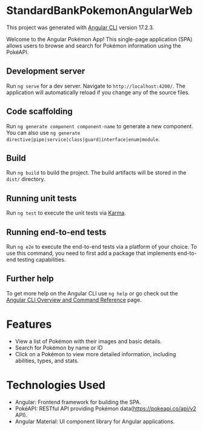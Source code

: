 # StandardBankPokemonAngularWeb

This project was generated with [Angular CLI](https://github.com/angular/angular-cli) version 17.2.3.

Welcome to the Angular Pokémon App! This single-page application (SPA) allows users to browse and search for Pokémon information using the PokéAPI.

## Development server

Run `ng serve` for a dev server. Navigate to `http://localhost:4200/`. The application will automatically reload if you change any of the source files.

## Code scaffolding

Run `ng generate component component-name` to generate a new component. You can also use `ng generate directive|pipe|service|class|guard|interface|enum|module`.

## Build

Run `ng build` to build the project. The build artifacts will be stored in the `dist/` directory.

## Running unit tests

Run `ng test` to execute the unit tests via [Karma](https://karma-runner.github.io).

## Running end-to-end tests

Run `ng e2e` to execute the end-to-end tests via a platform of your choice. To use this command, you need to first add a package that implements end-to-end testing capabilities.

## Further help

To get more help on the Angular CLI use `ng help` or go check out the [Angular CLI Overview and Command Reference](https://angular.io/cli) page.

# Features

- View a list of Pokémon with their images and basic details.
- Search for Pokémon by name or ID
- Click on a Pokémon to view more detailed information, including abilities, types, and stats.

# Technologies Used

- Angular: Frontend framework for building the SPA.
- PokéAPI: RESTful API providing Pokémon data(https://pokeapi.co/api/v2 API).
- Angular Material: UI component library for Angular applications.

